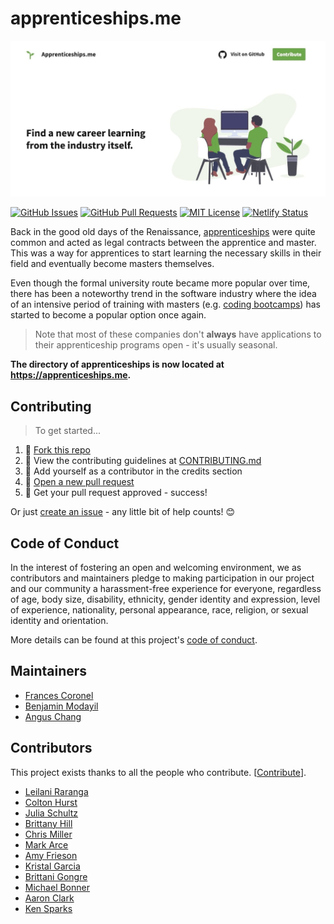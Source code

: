 # apprenticeships.me

![Screenshot](/static/images/readme.jpg)

[![GitHub Issues](https://img.shields.io/github/issues/francescoronel/apprenticeships.me.svg)](https://github.com/francescoronel/apprenticeships.me/issues) [![GitHub Pull Requests](https://img.shields.io/github/issues-pr/francescoronel/apprenticeships.me.svg)](https://github.com/francescoronel/apprenticeships.me/pulls) [![MIT License](https://img.shields.io/github/license/francescoronel/apprenticeships.me.svg)](http://badges.mit-license.org) [![Netlify Status](https://api.netlify.com/api/v1/badges/bd2e661d-f9ac-493a-ac07-05429f092059/deploy-status)](https://app.netlify.com/sites/apprenticeships/deploys)

Back in the good old days of the Renaissance, [apprenticeships](https://www.wikiwand.com/en/Apprenticeship) were quite common and acted as legal contracts between the apprentice and master. This was a way for apprentices to start learning the necessary skills in their field and eventually become masters themselves.

Even though the formal university route became more popular over time, there has been a noteworthy trend in the software industry where the idea of an intensive period of training with masters (e.g. [coding bootcamps](https://www.wikiwand.com/en/Coding_bootcamp)) has started to become a popular option once again.

> Note that most of these companies don't **always** have applications to their apprenticeship programs open - it's usually seasonal.

**The directory of apprenticeships is now located at <a href="https://apprenticeships.me" target="_blank" rel="noopener">https://apprenticeships.me</a>.**

## Contributing

> To get started...

1. 🍴 [Fork this repo](https://github.com/francescoronel/apprenticeships.me#fork-destination-box)
2. 🔨 View the contributing guidelines at [CONTRIBUTING.md](.github/CONTRIBUTING.md)
3. 👥 Add yourself as a contributor in the credits section
4. 🔧 [Open a new pull request](https://github.com/francescoronel/apprenticeships.me/compare)
5. 🎉 Get your pull request approved - success!

Or just [create an issue](https://github.com/francescoronel/apprenticeships.me/issues/new/choose) - any little bit of help counts! 😊

## Code of Conduct

In the interest of fostering an open and welcoming environment, we as contributors and maintainers pledge to making participation in our project and our community a harassment-free experience for everyone, regardless of age, body size, disability, ethnicity, gender identity and expression, level of experience, nationality, personal appearance, race, religion, or sexual identity and orientation.

More details can be found at this project's [code of conduct](.github/CODE_OF_CONDUCT.md).

## Maintainers

- [Frances Coronel](https://github.com/francescoronel)
- [Benjamin Modayil](https://modayil.me)
- [Angus Chang](https://github.com/changangus)

## Contributors

This project exists thanks to all the people who contribute. [[Contribute](CONTRIBUTING.md)].

- [Leilani Raranga](https://linkedin.com/in/leilanir)
- [Colton Hurst](https://www.coltonhurst.com)
- [Julia Schultz](https://github.com/jschultz21)
- [Brittany Hill](https://github.com/ibrittanyhill)
- [Chris Miller](https://www.linkedin.com/in/chris-miller-6470751/)
- [Mark Arce](https://github.com/markarce)
- [Amy Frieson](https://github.com/amyyf)
- [Kristal Garcia](https://github.com/kgmajor)
- [Brittani Gongre](http://github.com/bgongre)
- [Michael Bonner](http://github.com/mdb1710)
- [Aaron Clark](https://github.com/aaronclarkcodes)
- [Ken Sparks](https://github.com/KenSparks-Dev)
